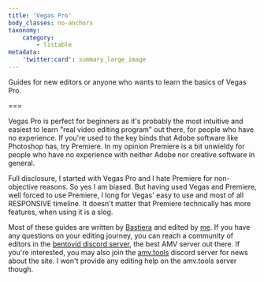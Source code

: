 ```yaml
---
title: 'Vegas Pro'
body_classes: no-anchors
taxonomy:
    category:
        - listable
metadata:
    'twitter:card': summary_large_image
---
```


Guides for new editors or anyone who wants to learn the basics of Vegas Pro.

===

Vegas Pro is perfect for beginners as it's probably the most intuitive and easiest to learn "real video editing program" out there, for people who have no experience. If you're used to the key binds that Adobe software like Photoshop has, try Premiere. In my opinion Premiere is a bit unwieldy for people who have no experience with neither Adobe nor creative software in general.

Full disclosure, I started with Vegas Pro and I hate Premiere for non-objective reasons. So yes I am biased. But having used Vegas and Premiere, well forced to use Premiere, I long for Vegas' easy to use and most of all RESPONSIVE timeline. It doesn't matter that Premiere technically has more features, when using it is a slog.

Most of these guides are written by [Bastiera](/bastiera) and edited by [me](/reisir). If you have any questions on your editing journey, you can reach a community of editors in the [bentovid discord server](https://bentovid.com), the best AMV server out there. If you're interested, you may also join the [amv.tools](/discord) discord server for news about the site. I won't provide any editing help on the amv.tools server though.